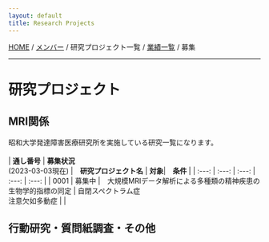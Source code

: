 ```yaml
---
layout: default
title: Research Projects
---
```

[HOME](https://middrshowa.github.io/) / [メンバー](./members.html) / 研究プロジェクト一覧 / [業績一覧](./publications.html) / 募集

---
# 研究プロジェクト

## MRI関係
昭和大学発達障害医療研究所を実施している研究一覧になります。<br><br>
|  <b>通し番号</b>  | <b>募集状況</b><br>(2023-03-03現在)  |　<b>研究プロジェクト名</b>  | <b>対象</b>|　<b>条件</b> |
| :---: | :---: | :---: | :---: | :---: |
|  0001  |  募集中  |　大規模MRIデータ解析による多種類の精神疾患の生物学的指標の同定  | 自閉スペクトラム症<br>注意欠如多動症 |  |

## 行動研究・質問紙調査・その他
